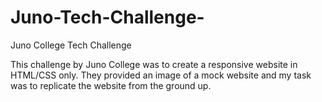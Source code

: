 # Juno-Tech-Challenge-

Juno College Tech Challenge 

This challenge by Juno College was to create a responsive website in HTML/CSS only. They provided an image of a mock website and my task was to replicate the website from the ground up.
